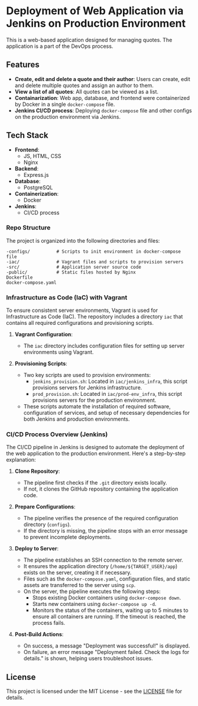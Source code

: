 # Deployment of Web Application via Jenkins on Production Environment

This is a web-based application designed for managing quotes. The application is a part of the DevOps process.

## Features

- **Create, edit and delete a quote and their author**: Users can create, edit and delete multiple quotes and assign an author to them.
- **View a list of all quotes**: All quotes can be viewed as a list.
- **Containarization**: Web app, database, and frontend were containerized by Docker in a single `docker-compose` file.
- **Jenkins CI/CD process**: Deploying `docker-compose` file and other configs on the production environment via Jenkins.

## Tech Stack

- **Frontend**: 
  - JS, HTML, CSS
  - Nginx 
- **Backend**: 
  - Express.js
- **Database**: 
  - PostgreSQL
- **Containerization**:
   - Docker
- **Jenkins**:
  - CI/CD process

### Repo Structure

The project is organized into the following directories and files:

```
-configs/          # Scripts to init environment in docker-compose file  
-iac/              # Vagrant files and scripts to provision servers
-src/              # Application server source code
-public/           # Static files hosted by Nginx 
Dockerfile
docker-compose.yaml
```

### Infrastructure as Code (IaC) with Vagrant

To ensure consistent server environments, Vagrant is used for Infrastructure as Code (IaC). The repository includes a directory `iac` that contains all required configurations and provisioning scripts.

1. **Vagrant Configuration**:
   - The `iac` directory includes configuration files for setting up server environments using Vagrant.

2. **Provisioning Scripts**:
   - Two key scripts are used to provision environments:
     - `jenkins_provision.sh`: Located in `iac/jenkins_infra`, this script provisions servers for Jenkins infrastructure.
     - `prod_provision.sh`: Located in `iac/prod-env_infra`, this script provisions servers for the production environment.
   - These scripts automate the installation of required software, configuration of services, and setup of necessary dependencies for both Jenkins and production environments.
     

### CI/CD Process Overview (Jenkins)

The CI/CD pipeline in Jenkins is designed to automate the deployment of the web application to the production environment. Here's a step-by-step explanation:

1. **Clone Repository**:
   - The pipeline first checks if the `.git` directory exists locally.
   - If not, it clones the GitHub repository containing the application code.

2. **Prepare Configurations**:
   - The pipeline verifies the presence of the required configuration directory (`configs`).
   - If the directory is missing, the pipeline stops with an error message to prevent incomplete deployments.

3. **Deploy to Server**:
   - The pipeline establishes an SSH connection to the remote server.
   - It ensures the application directory (`/home/${TARGET_USER}/app`) exists on the server, creating it if necessary.
   - Files such as the `docker-compose.yaml`, configuration files, and static assets are transferred to the server using `scp`.
   - On the server, the pipeline executes the following steps:
     - Stops existing Docker containers using `docker-compose down`.
     - Starts new containers using `docker-compose up -d`.
     - Monitors the status of the containers, waiting up to 5 minutes to ensure all containers are running. If the timeout is reached, the process fails.

4. **Post-Build Actions**:
   - On success, a message "Deployment was successful!" is displayed.
   - On failure, an error message "Deployment failed. Check the logs for details." is shown, helping users troubleshoot issues.

## License

This project is licensed under the MIT License - see the [LICENSE](LICENSE) file for details.

